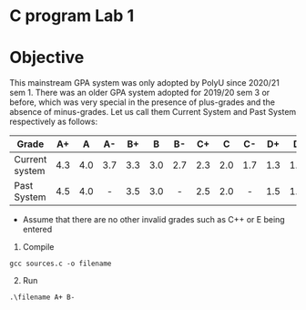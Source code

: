 # C program Lab 1

# **Objective**

This mainstream GPA system was only adopted by PolyU since 2020/21 sem 1. There was an older GPA
system adopted for 2019/20 sem 3 or before, which was very special in the presence of plus-grades and
the absence of minus-grades. Let us call them Current System and Past System respectively as follows:

|Grade          |A+ |A  |A- |B+ |B  |B- |C+ |C  |C- |D+ |D  |D- |F  |
|---------------|:-:|:-:|:-:|:-:|:-:|:-:|:-:|:-:|:-:|:-:|:-:|:-:|:-:|
|Current system |4.3|4.0|3.7|3.3|3.0|2.7|2.3|2.0|1.7|1.3|1.0| - |0.0|
|Past System    |4.5|4.0| - |3.5|3.0| - |2.5|2.0| - |1.5|1.0| - |0.0|

+ Assume that there are no other invalid grades such as C++ or E being entered

1. Compile  
```
gcc sources.c -o filename
```
2. Run
```
.\filename A+ B- 
